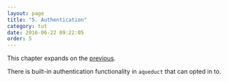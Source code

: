 ```yaml
---
layout: page
title: "5. Authentication"
category: tut
date: 2016-06-22 09:22:05
order: 5
---
```


This chapter expands on the [previous](http://stablekernel.github.io/aqueduct/tut/model-relationships-and-joins.html).

There is built-in authentication functionality in `aqueduct` that can opted in to.
